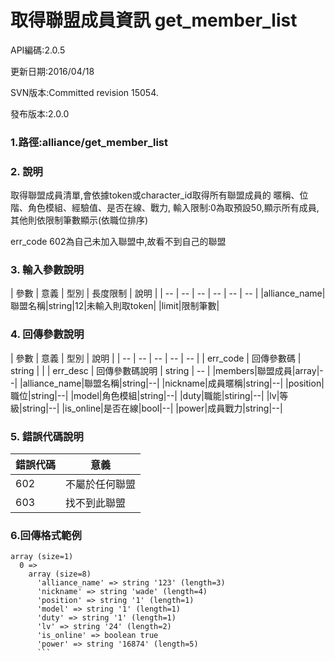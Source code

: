 # 取得聯盟成員資訊 get_member_list


API編碼:2.0.5

> 



更新日期:2016/04/18

> 

SVN版本:Committed revision 15054.


> 

發布版本:2.0.0
### 1.路徑:alliance/get_member_list

### 2. 說明

取得聯盟成員清單,會依據token或character_id取得所有聯盟成員的
暱稱、位階、角色模組、經驗值、是否在線、戰力,
輸入限制:0為取預設50,顯示所有成員,其他則依限制筆數顯示(依職位排序)

err_code 602為自己未加入聯盟中,故看不到自己的聯盟
### 3. 輸入參數說明


| 參數 | 意義 | 型別 | 長度限制 | 說明 |
| -- | -- | -- | -- | -- | -- |
|alliance_name|聯盟名稱|string|12|未輸入則取token|
|limit|限制筆數|

### 4. 回傳參數說明
| 參數 | 意義 | 型別 | 說明 |
| -- | -- | -- | -- | -- |
| err_code | 回傳參數碼 | string |  |
| err_desc | 回傳參數碼說明 | string | -- |
|members|聯盟成員|array|--|
|alliance_name|聯盟名稱|string|--|
|nickname|成員暱稱|string|--|
|position|職位|string|--|
|model|角色模組|string|--|
|duty|職能|stiring|--|
|lv|等級|string|--|
|is_online|是否在線|bool|--|
|power|成員戰力|string|--|


### 5. 錯誤代碼說明
|錯誤代碼|意義|
|--|--|
|602|不屬於任何聯盟|
|603|找不到此聯盟|

### 6.回傳格式範例

```
array (size=1)
  0 => 
    array (size=8)
      'alliance_name' => string '123' (length=3)
      'nickname' => string 'wade' (length=4)
      'position' => string '1' (length=1)
      'model' => string '1' (length=1)
      'duty' => string '1' (length=1)
      'lv' => string '24' (length=2)
      'is_online' => boolean true
      'power' => string '16874' (length=5)
      ```
